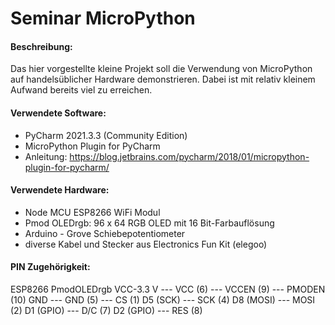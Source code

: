 # Seminar MicroPython

#### Beschreibung:
Das hier vorgestellte kleine Projekt soll die Verwendung von MicroPython auf handelsüblicher Hardware demonstrieren. Dabei ist mit relativ kleinem Aufwand bereits viel zu erreichen.

#### Verwendete Software:
- PyCharm 2021.3.3 (Community Edition)
- MicroPython Plugin for PyCharm
- Anleitung: https://blog.jetbrains.com/pycharm/2018/01/micropython-plugin-for-pycharm/

#### Verwendete Hardware:
- Node MCU ESP8266 WiFi Modul 
- Pmod OLEDrgb: 96 x 64 RGB OLED mit 16 Bit-Farbauflösung
- Arduino - Grove Schiebepotentiometer
- diverse Kabel und Stecker aus Electronics Fun Kit (elegoo)

#### PIN Zugehörigkeit:
ESP8266		PmodOLEDrgb
VCC-3.3 V ---   VCC (6)
	  ---	VCCEN (9)
	  ---	PMODEN (10)
GND	  ---	GND (5)
	  ---	CS (1)
D5 (SCK)  ---	SCK (4)
D8 (MOSI) ---	MOSI (2)
D1 (GPIO) ---   D/C (7)
D2 (GPIO) ---   RES (8)